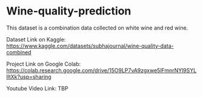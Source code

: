 # Wine-quality-prediction
This dataset is a combination data collected on white wine and red wine.

Dataset Link on Kaggle: https://www.kaggle.com/datasets/subhajournal/wine-quality-data-combined

Project Link on Google Colab: https://colab.research.google.com/drive/15O9LP7vA9zgxwe5lFmnrNYl9SYLlltXk?usp=sharing

Youtube Video Link: TBP
